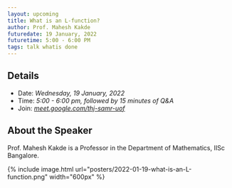 ```yaml
---
layout: upcoming
title: What is an L-function?
author: Prof. Mahesh Kakde
futuredate: 19 January, 2022
futuretime: 5:00 - 6:00 PM
tags: talk whatis done
---
```



## Details

- Date: _Wednesday, 19 January, 2022_
- Time: _5:00 - 6:00 pm, followed by 15 minutes of Q&A_
- Join: _[meet.google.com/thj-samr-uof](https://meet.google.com/thj-samr-uof)_

## About the Speaker

Prof. Mahesh Kakde is a Professor in the Department of Mathematics, IISc Bangalore.

{% include image.html
    url="posters/2022-01-19-what-is-an-L-function.png"
    width="600px"
%}

